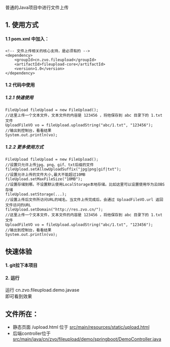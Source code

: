 普通的Java项目中进行文件上传

## 1. 使用方式
#### 1.1 pom.xml 中加入：

````
<!-- 文件上传相关的核心支持，是必须有的 -->
<dependency> 
    <groupId>cn.zvo.fileupload</groupId>
    <artifactId>fileupload-core</artifactId>
    <version>1.0</version>
</dependency>
````

#### 1.2 代码中使用

##### 1.2.1 快速使用
````
FileUpload fileUpload = new FileUpload();
//这里上传一个文本文件，文本文件的内容是 123456 ，将他保存到 abc 目录下的 1.txt 文件
UploadFileVO vo = fileUpload.uploadString("abc/1.txt", "123456");
//输出到控制台，看看结果
System.out.println(vo);
````

##### 1.2.2 更多使用方式
````
FileUpload fileUpload = new FileUpload();
//设置只允许上传jpg、png、gif、txt后缀的文件
fileUpload.setAllowUploadSuffix("jpg|png|gif|txt");
//设置允许上传的文件大小,最大不能超过10MB
fileUpload.setMaxFileSize("10MB");
//设置存储到哪。不设置默认使用LocalStorage本地存储。比如这里可以设置使用华为云OBS存储 
fileUpload.setStorage(...);
//设置上传后文件所访问URL的域名，当文件上传完成后，会通过 UploadFileVO.url 返回文件访问的URL
fileUpload.setDomain("http://res.zvo.cn/");
//这里上传一个文本文件，文本文件的内容是 123456 ，将他保存到 abc 目录下的 1.txt 文件
UploadFileVO vo = fileUpload.uploadString("abc/1.txt", "123456");
//输出到控制台，看看结果
System.out.println(vo);
````


## 快速体验
#### 1. git拉下本项目
#### 2. 运行
运行 cn.zvo.fileupload.demo.javase  
即可看到效果

## 文件所在：  
* 静态页面 /upload.html 位于 [src/main/resources/static/upload.html](src/main/resources/static/upload.html)  
* 后端controller位于 [src/main/java/cn/zvo/fileupload/demo/springboot/DemoController.java](src/main/java/cn/zvo/fileupload/demo/springboot/DemoController.java)  



